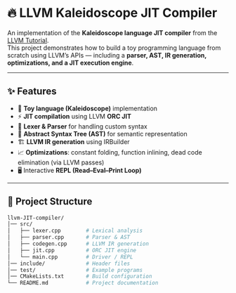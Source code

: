 # 🔥 LLVM Kaleidoscope JIT Compiler

An implementation of the **Kaleidoscope language JIT compiler** from the [LLVM Tutorial](https://llvm.org/docs/tutorial/).  
This project demonstrates how to build a toy programming language from scratch using LLVM’s APIs — including a **parser, AST, IR generation, optimizations, and a JIT execution engine**.

---

## ✨ Features
- 📝 **Toy language (Kaleidoscope)** implementation  
- ⚡ **JIT compilation** using LLVM **ORC JIT**  
- 🧩 **Lexer & Parser** for handling custom syntax  
- 🌳 **Abstract Syntax Tree (AST)** for semantic representation  
- 🏗️ **LLVM IR generation** using IRBuilder  
- 📈 **Optimizations**: constant folding, function inlining, dead code elimination (via LLVM passes)  
- 🖥️ Interactive **REPL (Read–Eval–Print Loop)**  

---

## 📂 Project Structure
```bash
llvm-JIT-compiler/
│── src/
│   ├── lexer.cpp        # Lexical analysis
│   ├── parser.cpp       # Parser & AST
│   ├── codegen.cpp      # LLVM IR generation
│   ├── jit.cpp          # ORC JIT engine
│   └── main.cpp         # Driver / REPL
│── include/             # Header files
│── test/                # Example programs
│── CMakeLists.txt       # Build configuration
└── README.md            # Project documentation
